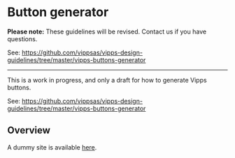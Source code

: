 <!-- START_METADATA
---
title: Button generator
sidebar_position: 50
pagination_next: null
---
END_METADATA -->

# Button generator

**Please note:** These guidelines will be revised. Contact us if you have questions.

See: https://github.com/vippsas/vipps-design-guidelines/tree/master/vipps-buttons-generator

----------

This is a work in progress, and only a draft for how to generate Vipps buttons.

See: https://github.com/vippsas/vipps-design-guidelines/tree/master/vipps-buttons-generator

## Overview

A dummy site is available [here](https://vippsas.github.io/vipps-design-guidelines/vipps-buttons/).
